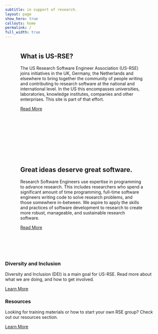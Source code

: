 ```yaml
---
subtitle: in support of research.
layout: page
show_hero: true
callouts: home
permalink: /
full_width: true
---
```


<div class="card" style="padding:50px; margin-top:-50px">
<div class="row">
    <div class="col-md-9" style="margin:auto">
       <h2 class="block-title">What is US-RSE?</h2>
       <p>The US Research Software Engineer Association (US-RSE) joins initiatives in the UK, Germany, the Netherlands and elsewhere to bring together the community of people writing and contributing to research software at the national and international level. In the US this encompasses universities, laboratories, knowledge institutes, companies and other enterprises. This site is part of that effort.</p>
    <a href="/docs/getting-started" class="button btn-warning">Read More</a>
  </div>
    <div class="col-md-3">
      <img src="{{ site.baseurl }}/assets/img/avatar-icon.png" alt="" style="padding:30px; float:right">
    </div>
 </div>
</div>


<div class="card" style="padding:50px; margin-top:50px">
<div class="row">
    <div class="col-md-4">
      <img src="{{ site.baseurl }}/assets/img/rse-lightbulb.png" alt="">
    </div>
    <div class="col-md-8" style="margin:auto">
       <h2 class="block-title">Great ideas deserve great software.</h2>
       <p>Research Software Engineers use expertise in programming to advance research.
      This includes researchers who spend a significant amount of time programming, full-time software engineers writing code to solve research problems, and those somewhere in-between. We aspire to apply the skills and practices of software development to research to create more robust, manageable, and sustainable research software.</p>
    <a href="/docs/getting-started" class="button btn-warning">Read More</a>
  </div>
 </div>
</div>

<div class="inner" style="margin-top:50px">
  <div class="block-content">
   <div class="grid grid-col-2">        
    <div class="grid-item">
      <div class="grid-item-inside">
       <h3 class="grid-item-title line-left">Diversity and Inclusion</h3>
       <div class="grid-item-content">
       <p>Diversity and Inclusion (DEI) is a main goal for US-RSE. Read more about what we are doing, and how to get involved.</p>
      </div>
       <div class="grid-item-buttons">
<a href="/dei" class="">Learn More</a>
   </div>
 </div>
</div>
<div class="grid-item">
<div class="grid-item-inside">
  <h3 class="grid-item-title line-left">Resources</h3>
    <div class="grid-item-content">
    <p>Looking for training materials or how to start your own RSE group? Check out our resources section.</p>
            </div>
            <div class="grid-item-buttons">
<a href="/showcase" class="">Learn More</a>
          </div>
        </div>
      </div>
    </div>    
  </div>
